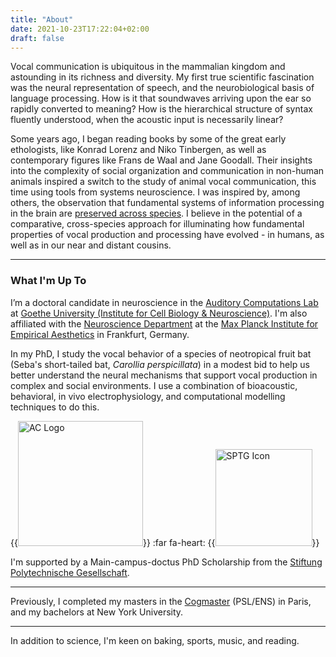 ```yaml
---
title: "About"
date: 2021-10-23T17:22:04+02:00
draft: false
---
```


Vocal communication is ubiquitous in the mammalian kingdom and astounding in its richness and diversity. My first true scientific fascination was the neural representation of speech, and the neurobiological basis of language processing. How is it that soundwaves arriving upon the ear so rapidly converted to meaning? How is the hierarchical structure of syntax fluently understood, when the acoustic input is necessarily linear?

Some years ago, I began reading books by some of the great early ethologists, like Konrad Lorenz and Niko Tinbergen, as well as contemporary figures like Frans de Waal and Jane Goodall. Their insights into the complexity of social organization and communication in non-human animals inspired a switch to the study of animal vocal communication, this time using tools from systems neuroscience. I was inspired by, among others, the observation that fundamental systems of information processing in the brain are [preserved across species](https://www.sciencedirect.com/science/article/pii/S0896627313009045). I believe in the potential of a comparative, cross-species approach for illuminating how fundamental properties of vocal production and processing have evolved - in humans, as well as in our near and distant cousins.

---

### What I'm Up To

I’m a doctoral candidate in neuroscience in the [Auditory Computations Lab](https://www.julio-hechavarria.com/) at [Goethe University (Institute for Cell Biology & Neuroscience)](https://www.goethe-university-frankfurt.de/45912568/Institute_of_Cell_Biology___Neuroscience). I'm also affiliated with the [Neuroscience Department](https://www.aesthetics.mpg.de/en/research/department-of-neuroscience.html) at the [Max Planck Institute for Empirical Aesthetics](https://www.aesthetics.mpg.de/en.html) in Frankfurt, Germany.

In my PhD, I study the vocal behavior of a species of neotropical fruit bat (Seba's short-tailed bat, *Carollia perspicillata*) in a modest bid to help us better understand the neural mechanisms that support vocal production in complex and social environments. I use a combination of bioacoustic, behavioral, in vivo electrophysiology, and computational modelling techniques to do this. 

{{<image src="/aclab.png" alt="AC Logo" class=".float-left" width="200px">}} :far fa-heart: {{<image src="/sptg.png" alt="SPTG Icon" class=".float-right" width="155px">}}

I'm supported by a Main-campus-doctus PhD Scholarship from the [Stiftung Polytechnische Gesellschaft](https://www.sptg.de/). 

-----

Previously, I completed my masters in the [Cogmaster](https://cogmaster.ens.psl.eu/en) (PSL/ENS) in Paris, and my bachelors at New York University. 

-----

In addition to science, I'm keen on baking, sports, music, and reading. 